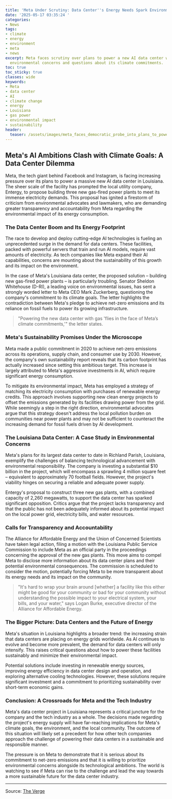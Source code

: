 ```yaml
---
title: 'Meta Under Scrutiny: Data Center''s Energy Needs Spark Environmental Concerns'
date: '2025-05-17 03:35:24 '
categories:
- News
tags:
- climate
- energy
- environment
- meta
- news
excerpt: Meta faces scrutiny over plans to power a new AI data center with gas, raising
  environmental concerns and questions about its climate commitments.
toc: true
toc_sticky: true
classes: wide
keywords:
- Meta
- data center
- AI
- climate change
- energy
- Louisiana
- gas power
- environmental impact
- sustainability
header:
  teaser: /assets/images/meta_faces_democratic_probe_into_plans_to_power_a__20250517033524.jpg
---
```


## Meta's AI Ambitions Clash with Climate Goals: A Data Center Dilemma

Meta, the tech giant behind Facebook and Instagram, is facing increasing pressure over its plans to power a massive new AI data center in Louisiana. The sheer scale of the facility has prompted the local utility company, Entergy, to propose building three new gas-fired power plants to meet its immense electricity demands. This proposal has ignited a firestorm of criticism from environmental advocates and lawmakers, who are demanding greater transparency and accountability from Meta regarding the environmental impact of its energy consumption.

### The Data Center Boom and Its Energy Footprint

The race to develop and deploy cutting-edge AI technologies is fueling an unprecedented surge in the demand for data centers. These facilities, packed with powerful servers that train and run AI models, require vast amounts of electricity. As tech companies like Meta expand their AI capabilities, concerns are mounting about the sustainability of this growth and its impact on the environment.

In the case of Meta's Louisiana data center, the proposed solution – building new gas-fired power plants – is particularly troubling. Senator Sheldon Whitehouse (D-RI), a leading voice on environmental issues, has sent a strongly worded letter to Meta CEO Mark Zuckerberg, questioning the company's commitment to its climate goals. The letter highlights the contradiction between Meta's pledge to achieve net-zero emissions and its reliance on fossil fuels to power its growing infrastructure.

> "Powering the new data center with gas 'flies in the face of Meta’s climate commitments,'" the letter states.

### Meta's Sustainability Promises Under the Microscope

Meta made a public commitment in 2020 to achieve net-zero emissions across its operations, supply chain, and consumer use by 2030. However, the company's own sustainability report reveals that its carbon footprint has actually increased since setting this ambitious target. This increase is largely attributed to Meta's aggressive investments in AI, which require significant energy consumption.

To mitigate its environmental impact, Meta has employed a strategy of matching its electricity consumption with purchases of renewable energy credits. This approach involves supporting new clean energy projects to offset the emissions generated by its facilities drawing power from the grid. While seemingly a step in the right direction, environmental advocates argue that this strategy doesn't address the local pollution burden on communities near power plants and may not be sufficient to counteract the increasing demand for fossil fuels driven by AI development.

### The Louisiana Data Center: A Case Study in Environmental Concerns

Meta's plans for its largest data center to date in Richland Parish, Louisiana, exemplify the challenges of balancing technological advancement with environmental responsibility. The company is investing a substantial $10 billion in the project, which will encompass a sprawling 4 million square feet – equivalent to approximately 70 football fields. However, the project's viability hinges on securing a reliable and adequate power supply.

Entergy's proposal to construct three new gas plants, with a combined capacity of 2,260 megawatts, to support the data center has sparked significant opposition. Critics argue that the project lacks transparency and that the public has not been adequately informed about its potential impact on the local power grid, electricity bills, and water resources.

### Calls for Transparency and Accountability

The Alliance for Affordable Energy and the Union of Concerned Scientists have taken legal action, filing a motion with the Louisiana Public Service Commission to include Meta as an official party in the proceedings concerning the approval of the new gas plants. This move aims to compel Meta to disclose more information about its data center plans and their potential environmental consequences. The commission is scheduled to consider the motion, potentially forcing Meta to be more transparent about its energy needs and its impact on the community.

> "It's hard to wrap your brain around [whether] a facility like this either might be good for your community or bad for your community without understanding the possible impact to your electrical system, your bills, and your water," says Logan Burke, executive director of the Alliance for Affordable Energy.

### The Bigger Picture: Data Centers and the Future of Energy

Meta's situation in Louisiana highlights a broader trend: the increasing strain that data centers are placing on energy grids worldwide. As AI continues to evolve and become more prevalent, the demand for data centers will only intensify. This raises critical questions about how to power these facilities sustainably and minimize their environmental impact.

Potential solutions include investing in renewable energy sources, improving energy efficiency in data center design and operation, and exploring alternative cooling technologies. However, these solutions require significant investment and a commitment to prioritizing sustainability over short-term economic gains.

### Conclusion: A Crossroads for Meta and the Tech Industry

Meta's data center project in Louisiana represents a critical juncture for the company and the tech industry as a whole. The decisions made regarding the project's energy supply will have far-reaching implications for Meta's climate goals, the environment, and the local community. The outcome of this situation will likely set a precedent for how other tech companies approach the challenge of powering their data centers in a sustainable and responsible manner.

The pressure is on Meta to demonstrate that it is serious about its commitment to net-zero emissions and that it is willing to prioritize environmental concerns alongside its technological ambitions. The world is watching to see if Meta can rise to the challenge and lead the way towards a more sustainable future for the data center industry.

---

Source: [The Verge](https://www.theverge.com/news/668934/meta-ai-data-center-gas-energy-climate-sustainability)